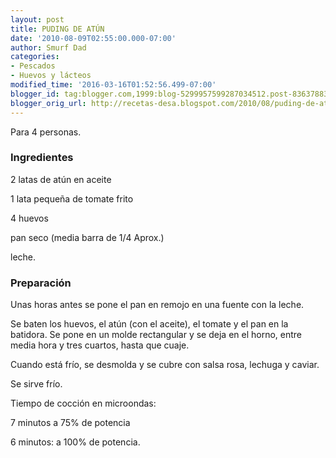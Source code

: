 ```yaml
---
layout: post
title: PUDING DE ATÚN
date: '2010-08-09T02:55:00.000-07:00'
author: Smurf Dad
categories:
- Pescados
- Huevos y lácteos
modified_time: '2016-03-16T01:52:56.499-07:00'
blogger_id: tag:blogger.com,1999:blog-5299957599287034512.post-8363788349250026030
blogger_orig_url: http://recetas-desa.blogspot.com/2010/08/puding-de-atun.html
---
```


Para 4 personas.

<h3>Ingredientes</h3>
2 latas de atún en aceite

1 lata pequeña de tomate frito

4 huevos

pan seco (media barra de 1/4 Aprox.)

leche.



<h3>Preparación</h3>
Unas horas antes se pone el pan en remojo en una fuente con la leche.

Se baten los huevos, el atún (con el aceite), el tomate y el pan en la batidora. Se pone en un molde rectangular y se deja en el horno, entre media hora y tres cuartos, hasta que cuaje.

Cuando está frío, se desmolda y se cubre con salsa rosa, lechuga y caviar.

Se sirve frío.

Tiempo de cocción en microondas:

7 minutos a 75% de potencia

6 minutos: a 100% de potencia.